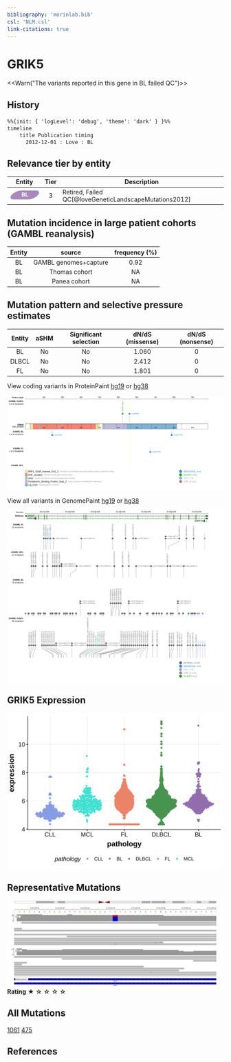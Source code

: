 ```yaml
---
bibliography: 'morinlab.bib'
csl: 'NLM.csl'
link-citations: true
---
```

# GRIK5

<<Warn("The variants reported in this gene in BL failed QC")>>

## History
```mermaid
%%{init: { 'logLevel': 'debug', 'theme': 'dark' } }%%
timeline
    title Publication timing
      2012-12-01 : Love : BL
```

## Relevance tier by entity

|Entity|Tier|Description                           |
|:------:|:----:|--------------------------------------|
|![BL](images/icons/BL_tier2.png)    |3   |Retired, Failed QC[@loveGeneticLandscapeMutations2012]|

## Mutation incidence in large patient cohorts (GAMBL reanalysis)

|Entity|source               |frequency (%)|
|:------:|:---------------------:|:-------------:|
|BL    |GAMBL genomes+capture|0.92         |
|BL    |Thomas cohort        |  NA         |
|BL    |Panea cohort         |  NA         |

## Mutation pattern and selective pressure estimates

|Entity|aSHM|Significant selection|dN/dS (missense)|dN/dS (nonsense)|
|:------:|:----:|:---------------------:|:----------------:|:----------------:|
|BL    |No  |No                   |1.060           |0               |
|DLBCL |No  |No                   |2.412           |0               |
|FL    |No  |No                   |1.801           |0               |




View coding variants in ProteinPaint [hg19](https://morinlab.github.io/LLMPP/GAMBL/GRIK5_protein.html)  or [hg38](https://morinlab.github.io/LLMPP/GAMBL/GRIK5_protein_hg38.html)

![](images/proteinpaint/GRIK5_NM_002088.svg)

View all variants in GenomePaint [hg19](https://morinlab.github.io/LLMPP/GAMBL/GRIK5.html)  or [hg38](https://morinlab.github.io/LLMPP/GAMBL/GRIK5_hg38.html)

![](images/proteinpaint/GRIK5.svg)

## GRIK5 Expression
![](images/gene_expression/GRIK5_by_pathology.svg)
<!-- ORIGIN: loveGeneticLandscapeMutations2012 -->
<!-- BL: loveGeneticLandscapeMutations2012 -->

## Representative Mutations

![](primary/Love_GRIK5.svg)
**Rating**
&starf; &star; &star; &star; &star;

## All Mutations

[1061](https://www.bcgsc.ca/downloads/morinlab/GAMBL/Love/1061_reports.html)
[475](https://www.bcgsc.ca/downloads/morinlab/GAMBL/Love/475_reports.html)

## References
